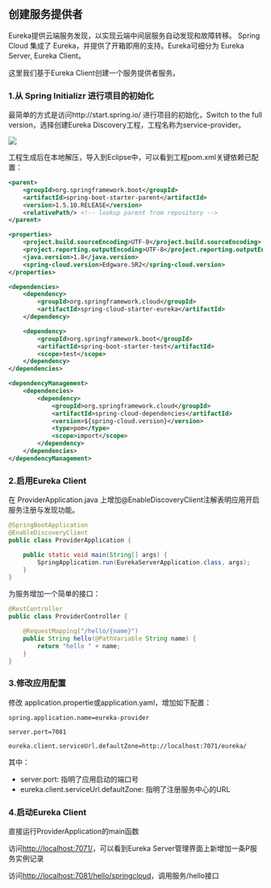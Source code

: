 ## 创建服务提供者

Eureka提供云端服务发现，以实现云端中间层服务自动发现和故障转移。
Spring Cloud 集成了 Eureka，并提供了开箱即用的支持。Eureka可细分为 Eureka Server, Eureka Client。

这里我们基于Eureka Client创建一个服务提供者服务。

### 1.从 Spring Initializr 进行项目的初始化

最简单的方式是访问http://start.spring.io/ 进行项目的初始化，Switch to the full version，选择创建Eureka Discovery工程，工程名称为service-provider。

![](https://github.com/cse-sample/springcloud-2-cse/blob/master/springcloud-sample/images/Initializr_eureka_discovery.png)

工程生成后在本地解压，导入到Eclipse中，可以看到工程pom.xml关键依赖已配置：

```xml
<parent>
	<groupId>org.springframework.boot</groupId>
	<artifactId>spring-boot-starter-parent</artifactId>
	<version>1.5.10.RELEASE</version>
	<relativePath/> <!-- lookup parent from repository -->
</parent>

<properties>
	<project.build.sourceEncoding>UTF-8</project.build.sourceEncoding>
	<project.reporting.outputEncoding>UTF-8</project.reporting.outputEncoding>
	<java.version>1.8</java.version>
	<spring-cloud.version>Edgware.SR2</spring-cloud.version>
</properties>

<dependencies>
	<dependency>
		<groupId>org.springframework.cloud</groupId>
		<artifactId>spring-cloud-starter-eureka</artifactId>
	</dependency>

	<dependency>
		<groupId>org.springframework.boot</groupId>
		<artifactId>spring-boot-starter-test</artifactId>
		<scope>test</scope>
	</dependency>
</dependencies>

<dependencyManagement>
	<dependencies>
		<dependency>
			<groupId>org.springframework.cloud</groupId>
			<artifactId>spring-cloud-dependencies</artifactId>
			<version>${spring-cloud.version}</version>
			<type>pom</type>
			<scope>import</scope>
		</dependency>
	</dependencies>
</dependencyManagement>
```

### 2.启用Eureka Client

在 ProviderApplication.java 上增加<html>@EnableDiscoveryClient</html>注解表明应用开启服务注册与发现功能。


```Java
@SpringBootApplication
@EnableDiscoveryClient
public class ProviderApplication {

	public static void main(String[] args) {
		SpringApplication.run(EurekaServerApplication.class, args);
	}
}
```

为服务增加一个简单的接口：

```Java
@RestController
public class ProviderController {

	@RequestMapping("/hello/{name}")
	public String hello(@PathVariable String name) {
		return "hello " + name;
	}
}
```

### 3.修改应用配置
修改 application.propertie或application.yaml，增加如下配置：

```
spring.application.name=eureka-provider

server.port=7081

eureka.client.serviceUrl.defaultZone=http://localhost:7071/eureka/
```
其中：

* server.port: 指明了应用启动的端口号
* eureka.client.serviceUrl.defaultZone: 指明了注册服务中心的URL

### 4.启动Eureka Client
直接运行ProviderApplication的main函数

访问[http://localhost:7071/](http://localhost:7071/)，可以看到Eureka Server管理界面上新增加一条P服务实例记录

访问[http://localhost:7081/hello/springcloud](http://localhost:7081/hello/springcloud)，调用服务/hello接口
